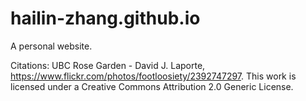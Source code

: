 # hailin-zhang.github.io
A personal website.

Citations:
UBC Rose Garden - David J. Laporte, https://www.flickr.com/photos/footloosiety/2392747297.
This work is licensed under a Creative Commons Attribution 2.0 Generic License.
